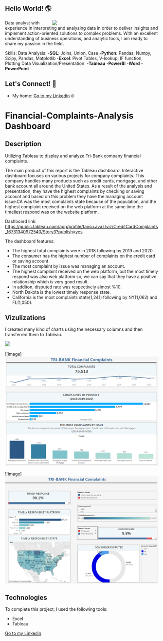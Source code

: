 ## Hello World! 🌎 

<a href="https://cdn.futura-sciences.com/sources/images/Big-Data.jpg"><img align="right" width="349" height="auto" src="https://cdn.futura-sciences.com/sources/images/Big-Data.jpg"></a>

Data analyst with experience in interpreting and analyzing data in order to deliver insights and implement action-oriented solutions to complex problems. With an excellent understanding of business operations, and analytic tools, I am ready to share my passion in the field.

Skills: 
Data Analysis: 
-**SQL**: Joins, Union, Case
-**Python**: Pandas, Numpy, Scipy, Pandas, Matplotlib
-**Excel**: Pivot Tables, V-lookup, IF function, Plotting 
Data Visualization/Presentation:
-**Tableau**
-**PowerBI**
-**Word**
-**PowerPoint**

## Let's Connect! 🤝

- My home: <a href="https://www.linkedin.com/in/tansu-ayaz-797bb313a/">Go to my Linkedin</a> 🌐


# Financial-Complaints-Analysis Dashboard

## Description

Utilizing Tableau to display and analyze Tri-Bank company financial complaints.

The main product of this report is the Tableau dashboard. Interactive dashboard focuses on various projects for company complaints. This company handles many products such as credit cards, mortgage, and other bank account all around the United States. As a result of the analysis and presentation, they have the highest complaints by checking or saving account and based on this problem they have the managing account issue.CA was the most complaints state because of the population, and the highest complaint received on the web platform at the same time the timeliest respond was on the website platform. 

Dashboard link: https://public.tableau.com/app/profile/tansu.ayaz/viz/CreditCardComplaints_16731340972540/Story3?publish=yes

The dashboard features:

- The highest total complaints were in 2018 following by 2019 and 2020.
- The consumer has the highest number of complaints on the credit card or saving account.
- The most complaint by issue was managing an account.
- The highest complaint received on the web platform, but the most timely respond was also web platform so, we can say that they have a positive relationship  which is very good result.
- In additon, disputed rate was respectively almost %10.
-  North Dakota is the lowest timely response state.
- California is the most complaints state(1,241) following by NY(1,062) and FL(1,050).

## Vizulizations

I created many kind of charts using the necessary columns and then transferred them to Tableau.


<img src =
"https://c8.alamy.com/comp/W1GW53/kpi-key-performance-indicator-business-and-technology-concept-multiple-exposure-mixed-media-financial-concept-on-blurred-background-W1GW53.jpg" width="350" height="auto" />



![image] <img src = "https://github.com/Tansuuuu/Financial-Complaints-Analysis/blob/main/Tri-Bank%20company%20Analysis%20Picture%20-%20Copy.jpg" />

![image] <img src = "https://github.com/Tansuuuu/Financial-Complaints-Analysis/blob/main/2Tri-Bank%20Company%20Analysis.jpg" />

## Technologies
To complete this project, I used the following tools:
- Excel
- Tableau


<a href="https://www.linkedin.com/in/tansu-ayaz/">Go to my Linkedin</a>


